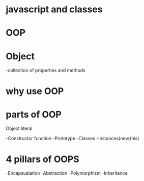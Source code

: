 # javascript and classes

# OOP

# Object
-collection of properties and methods

# why use OOP


# parts of OOP
Object literal

-Constructor function
-Prototype
-Classes
-Instances(new,this)


# 4 pillars of OOPS
-Encapsualation
-Abstraction
-Polymorphism
-Inheritance